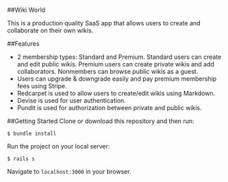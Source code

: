 ##Wiki World

This is a production quality SaaS app that allows users to create and collaborate on their own wikis.

##Features
+ 2 membership types: Standard and Premium. Standard users can create and edit public wikis. Premium users can create private wikis and add collaborators. Nonmembers can browse public wikis as a guest.
+ Users can upgrade & downgrade easily and pay premium membership fees using Stripe.
+ Redcarpet is used to allow users to create/edit wikis using Markdown.
+ Devise is used for user authentication.
+ Pundit is used for authorization between private and public wikis.

##Getting Started
Clone or download this repository and then run:
```
$ bundle install
```


Run the project on your local server:
```
$ rails s
```


Navigate to `localhost:3000` in your browser.

